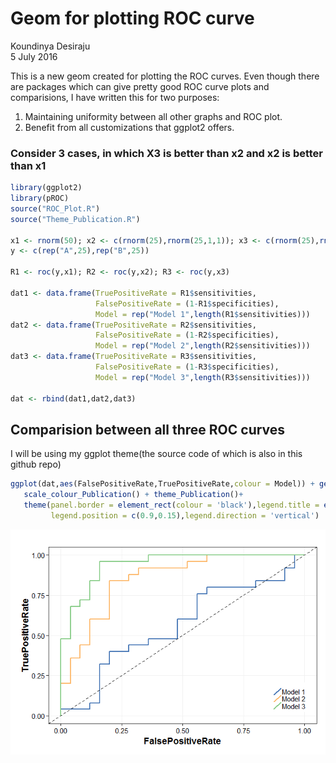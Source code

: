 # Geom for plotting ROC curve
Koundinya Desiraju  
5 July 2016  

This is a new geom created for plotting the ROC curves. Even though there are packages which can give pretty good ROC curve plots and comparisions, I have written this for two purposes:

1. Maintaining uniformity between all other graphs and ROC plot.
2. Benefit from all customizations that ggplot2 offers.




### Consider 3 cases, in which X3 is better than x2 and x2 is better than x1

```r
library(ggplot2)
library(pROC)
source("ROC_Plot.R")
source("Theme_Publication.R")

x1 <- rnorm(50); x2 <- c(rnorm(25),rnorm(25,1,1)); x3 <- c(rnorm(25),rnorm(25,2,1))
y <- c(rep("A",25),rep("B",25))

R1 <- roc(y,x1); R2 <- roc(y,x2); R3 <- roc(y,x3)

dat1 <- data.frame(TruePositiveRate = R1$sensitivities, 
                   FalsePositiveRate = (1-R1$specificities), 
                   Model = rep("Model 1",length(R1$sensitivities)))
dat2 <- data.frame(TruePositiveRate = R2$sensitivities, 
                   FalsePositiveRate = (1-R2$specificities), 
                   Model = rep("Model 2",length(R2$sensitivities)))
dat3 <- data.frame(TruePositiveRate = R3$sensitivities, 
                   FalsePositiveRate = (1-R3$specificities), 
                   Model = rep("Model 3",length(R3$sensitivities)))

dat <- rbind(dat1,dat2,dat3)
```

## Comparision between all three ROC curves

I will be using my ggplot theme(the source code of which is also in this github repo) 


```r
ggplot(dat,aes(FalsePositiveRate,TruePositiveRate,colour = Model)) + geom_roc_plot()+
   scale_colour_Publication() + theme_Publication()+
   theme(panel.border = element_rect(colour = 'black'),legend.title = element_blank(),
         legend.position = c(0.9,0.15),legend.direction = 'vertical')
```

![](Readme_files/figure-html/unnamed-chunk-3-1.png)<!-- -->



